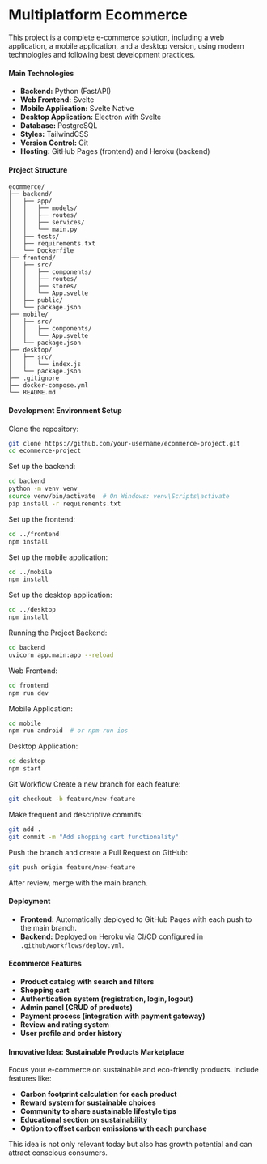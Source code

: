 # Multiplatform Ecommerce
This project is a complete e-commerce solution, including a web application, a mobile application, and a desktop version, using modern technologies and following best development practices.

#### Main Technologies

- **Backend:** Python (FastAPI)
- **Web Frontend:** Svelte
- **Mobile Application:** Svelte Native
- **Desktop Application:** Electron with Svelte
- **Database:** PostgreSQL
- **Styles:** TailwindCSS
- **Version Control:** Git
- **Hosting:** GitHub Pages (frontend) and Heroku (backend)

#### Project Structure

```
ecommerce/
├── backend/
│   ├── app/
│   │   ├── models/
│   │   ├── routes/
│   │   ├── services/
│   │   └── main.py
│   ├── tests/
│   ├── requirements.txt
│   └── Dockerfile
├── frontend/
│   ├── src/
│   │   ├── components/
│   │   ├── routes/
│   │   ├── stores/
│   │   └── App.svelte
│   ├── public/
│   └── package.json
├── mobile/
│   ├── src/
│   │   ├── components/
│   │   └── App.svelte
│   └── package.json
├── desktop/
│   ├── src/
│   │   └── index.js
│   └── package.json
├── .gitignore
├── docker-compose.yml
└── README.md
```

#### Development Environment Setup

Clone the repository:

```bash
git clone https://github.com/your-username/ecommerce-project.git
cd ecommerce-project
```

Set up the backend:
```bash
cd backend
python -m venv venv
source venv/bin/activate  # On Windows: venv\Scripts\activate
pip install -r requirements.txt
```

Set up the frontend:
```bash
cd ../frontend
npm install
```

Set up the mobile application:
```bash
cd ../mobile
npm install
```

Set up the desktop application:
```bash
cd ../desktop
npm install
```

Running the Project
Backend:
```bash
cd backend
uvicorn app.main:app --reload
```

Web Frontend:
```bash
cd frontend
npm run dev
```

Mobile Application:
```bash
cd mobile
npm run android  # or npm run ios
```

Desktop Application:
```bash
cd desktop
npm start
```

Git Workflow
Create a new branch for each feature:
```bash
git checkout -b feature/new-feature
```

Make frequent and descriptive commits:
```bash
git add .
git commit -m "Add shopping cart functionality"
```

Push the branch and create a Pull Request on GitHub:
```bash
git push origin feature/new-feature
```

After review, merge with the main branch.

#### Deployment
- **Frontend:** Automatically deployed to GitHub Pages with each push to the main branch.
- **Backend:** Deployed on Heroku via CI/CD configured in `.github/workflows/deploy.yml`.

#### Ecommerce Features
- **Product catalog with search and filters**
- **Shopping cart**
- **Authentication system (registration, login, logout)**
- **Admin panel (CRUD of products)**
- **Payment process (integration with payment gateway)**
- **Review and rating system**
- **User profile and order history**

#### Innovative Idea: Sustainable Products Marketplace
Focus your e-commerce on sustainable and eco-friendly products. Include features like:

- **Carbon footprint calculation for each product**
- **Reward system for sustainable choices**
- **Community to share sustainable lifestyle tips**
- **Educational section on sustainability**
- **Option to offset carbon emissions with each purchase**

This idea is not only relevant today but also has growth potential and can attract conscious consumers.
